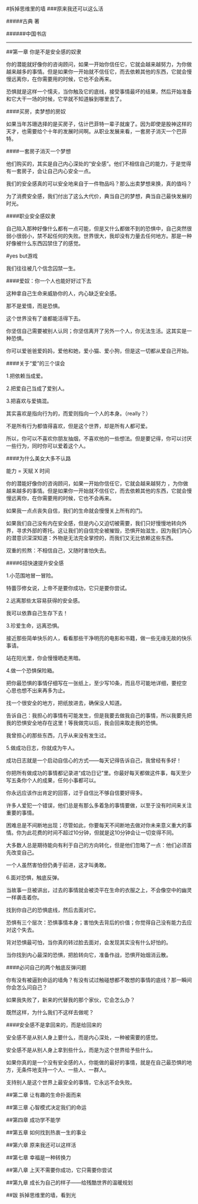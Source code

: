 #拆掉思维里的墙
###原来我还可以这么活

#####古典 著

######中国书店 

------

##第一章 你是不是安全感的奴隶

你的潜能就好像你的咨询顾问，如果一开始你信任它，它就会越来越努力，为你做越来越多的事情。但是如果你一开始就不信任它，而去依赖其他的东西，它就会慢慢远离你，在你需要用的时候，它也不会再来。

恐惧就是这样一个懦夫，当你触及它的底线，接受事情最坏的结果，然后开始准备和它大干一场的时候，它早就不知道躲到哪里去了。

####买房，卖梦想的房奴

如果当年苏珊选择的是买房子，估计巴菲特一辈子就废了。因为即使是股神这样的天才，也需要给个十年的发展时间啊。从职业发展来看，一套房子消灭一个巴菲特。

####一套房子消灭一个梦想

他们购买的，其实是自己内心深处的“安全感”。他们不相信自己的能力，于是觉得有一套房子，会让自己内心安全一点。

我们的安全感真的可以安全地来自于一件物品吗？那么出卖梦想来换，真的值吗？

为了消费安全感，我们付出了这么大代价，典当自己的梦想，典当自己最快发展的时光。

####职业安全感奴隶

自己陷入那种好像什么都有一点可能，但是又什么都做不到的恐惧中，自己突然很弱小很弱小，禁不起任何的失败。世界很大，我却没有力量去任何地方。那是一种好像被什么东西囚禁住了的感觉。

#yes but游戏

我们往往被几个信念囚禁一生。

####爱奴：你一个人也能好好过下去

这种拿自己生命来威胁你的人，内心缺乏安全感。

那不是爱情，而是恐惧。

这个世界没有了谁都能活得下去。

你坚信自己需要被别人认同；你坚信离开了另外一个人，你无法生活。这其实是一种恐惧。

你可以爱爸爸爱妈妈，爱他和她，爱小猫、爱小狗，但是这一切都从爱自己开始。

####关于“爱”的三个误会

1.把依赖当成爱。

2.把爱自己当成了爱别人。

3.把喜欢与爱搞混。

其实喜欢是指向行为的，而爱则指向一个人的本身。（really？）

不是所有行为都值得喜欢，但是这个世界，却是所有人都可爱。

所以，你可以不喜欢你朋友抽烟，不喜欢他的一些想法。但是要记得，你可以讨厌一些行为，同时你可以爱着这个人。

####为什么美女大多不认路

能力 = 天赋 X 时间

你的潜能好像你的咨询顾问，如果一开始你信任它，它就会越来越努力 ，为你做越来越多的事情。但是如果你一开始就不信任它，而去依赖其他的东西，它就会慢慢远离你，在你需要用的时候，它也不会再来。

如果我一点点丧失自信，我们的生命就会慢慢关上所有的门。

如果我们自己没有内在安全感，但是内心又迫切被需要，我们只好慢慢地转向外界，寻求外部的寄托。这让我们的自信完全被摧毁，恐惧开始滋生，因为我们内心的潜意识深深知道：外物是无法完全掌控的，而我们又无比依赖这些东西。

双重的煎熬：不相信自己，又随时害怕失去。

####6招快速提升安全感

1.小范围地冒一冒险。

特蕾莎修女说，上帝不是要你成功，它只是要你尝试。

2.远离那些太容易获得的安全感。

我可以依靠自己生存下去！

3.珍爱生命，远离恐惧。

接近那些简单快乐的人，看看那些干净明亮的电影和书籍，做一些无缘无故的快乐事请。

站在阳光里，你会慢慢晒走黑暗。

4.做一个恐惧保险箱。

把你最恐惧的事情仔细写在一张纸上，至少写10条，而且尽可能地详细，要挖空心思也想不出来再多为止。

找一个很安全的地方，把纸放进去，确保没人知道。

告诉自己：我担心的事情有可能发生，但是我要去做我自己的事情，所以我要先把我的恐惧安全地存在这里！等我做完以后，我会回来取走我的恐惧。

我曾担心的那些东西，几乎从来没有发生过。

5.做成功日志，你就成为牛人。

成功日志就是一个启动自信心的方式——每天记得告诉自己，我曾经有多好！

你把所有做成功的事情都记录进“成功日记”里。你最好每天都做这件事，每天至少写五条你个人的成果，任何小事都可以。

你永远应该作出肯定的回答，过于自信比不够自信要好得多。

许多人爱犯一个错误，他们总是有那么多着急的事情要做，以至于没有时间来关注重要的事情。

困难总是不间断地出现；尽管如此，你要每天不间断地去做对你未来意义重大的事情。你为此花费的时间不超过10分钟，但就是这10分钟会让一切变得不同。

大多数人总是期待能向有利于自己的方向转化，但是他们忽略了一点：他们必须首先改变自己。

一个人虽然害怕但仍勇于前进，这才叫勇敢。

6.面对恐惧，触底反弹。

当故事一旦被讲出，过去的事情就会被烫平在生命的衣服之上，不会像空中的幽灵一样袭击着你。

找到你自己的恐惧底线，然后去面对它。

恐惧有三个层次：恐惧事情本身；害怕失去背后的价值；你觉得自己没有能力去应对这个失去。

背对恐惧最可怕，当你真的转过脸去面对，会发现其实没有什么好怕的。

当你找到内心最深的恐惧，把脸转向它，准备作战，恐惧开始烟消云散。

####必问自己的两个触底反弹问题

你有没有被逼到命运的墙角？有没有试过触碰想都不敢想的事情的底线？那一瞬间你会怎么问自己？

如果我失败了，新来的代替我的那个家伙，它会怎么办？

既然这样，为什么我们不这样去做呢？

####安全感不是拿回来的，而是给回来的

安全感不是从别人身上要什么，而是内心深处，一种被需要的感觉。

安全感不是从别人身上拿到些什么，而是为这个世界给予些什么。

如果你真的是一个没有安全感的人，你能做的最好的事情，就是在自己最恐惧的地方，无条件地支持一个人、一些人、一群人。

支持别人是这个世界上最安全的事情，它永远不会失败。







##第二章 让有趣的生命扑面而来







##第三章 心智模式决定我们的命运







##第四章 成功学不能学







##第五章 如何找到热衷一生的事业







##第六章 原来我还可以这样活







##第七章 幸福是一种转换力







##第八章 上天不需要你成功，它只需要你尝试







##第九章 成长为自己的样子——给残酷世界的温暖规划







##跋 拆掉思维里的墙，看到光








